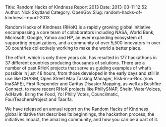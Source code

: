Title: Random Hacks of Kindness Report 2013
Date: 2013-03-11 12:52
Author: Nick Skytland
Category: OpenGov
Slug: random-hacks-of-kindness-report-2013

Random Hacks of Kindness (RHoK) is a rapidly growing global initiative
encompassing a core team of collaborators including NASA, World Bank,
Microsoft, Google, Yahoo and HP, an ever expanding ecosystem of
supporting organizations, and a community of over 5,500 innovators in
over 30 countries collectively working to make the world a better place.

The effort, which is only three years old, has resulted in 177
hackathons in 37 different countries producing thousands of solutions.
There are a number of past RHoK projects that serve as guiding examples
of what’s possible in just 48 hours, from those developed in the early
days and still in use like CHASM, Open Street Map Tasking Manager,
Risk-in-a-Box (now InaSAFE), First Responder and Caritas Disaster
Mapping, as well as Bushfire Connect, to more recent RHoK projects like
PhillySNAP, Sheltr, WaterVoices, AdHawk, Bring the Food, Yo! Philly
Votes, Councilmatic, FourTeachersProject and Taarifa.

We have released an annual report on the Random Hacks of Kindness global
initiative that describes its beginnings, the hackathon process, the
initiatives impact, the amazing community, and how you can be a part of
it.

<p>
<script async class="speakerdeck-embed" data-id="76cc5ea06cb901308f2212313d2a0c51" data-ratio="1.41436464088398" src="//speakerdeck.com/assets/embed.js"></script>
</p>

